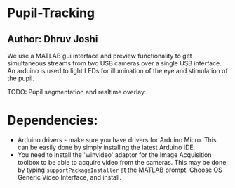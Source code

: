 # Pupil-Tracking
## Author: Dhruv Joshi

We use a MATLAB gui interface and preview functionality to get simultaneous streams from two USB cameras over a single USB interface. An arduino is used to light LEDs for illumination of the eye and stimulation of the pupil.

TODO: Pupil segmentation and realtime overlay.

# Dependencies:
* Arduino drivers - make sure you have drivers for Arduino Micro. This can be easily done by simply installing the latest Arduino IDE.
* You need to install the 'winvideo' adaptor for the Image Acquisition toolbox to be able to acquire video from the cameras. This may be done by typing `supportPackageInstaller` at the MATLAB prompt. Choose OS Generic Video Interface, and install.